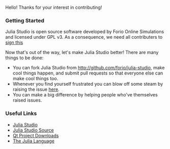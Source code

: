 Hello! Thanks for your interest in contributing!

### Getting Started ###
Julia Studio is open source software developed by Forio Online Simulations and licensed under GPL v3. As a consequence, we need all contributers to [sign this](http://forio.com/julia/fca.html)

Now that's out of the way, let's make Julia Studio better! There are many things to be done:
- You can fork Julia Studio from http://github.com/forio/julia-studio, make cool things happen, and submit pull requests so that everyone else can make cool things too.
- Whenever you find yourself frustrated you can blow off some steam by raising the issue [here](https://github.com/forio/julia-studio/issues).
- You can make a big difference by helping people who've themselves raised issues.

### Useful Links ###
- [Julia Studio](http://forio.com/julia/)
- [Julia Studio Source](http://github.com/forio/julia-studio)
- [Qt Project Downloads](http://qt-project.org/downloads)
- [The Julia Language](http://julialang.org/)
